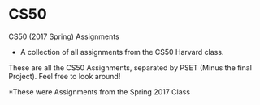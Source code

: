 # CS50
CS50 (2017 Spring) Assignments

- A collection of all assignments from the CS50 Harvard class.

These are all the CS50 Assignments, separated by PSET (Minus the final Project). Feel free to look around!

*These were Assignments from the Spring 2017 Class
